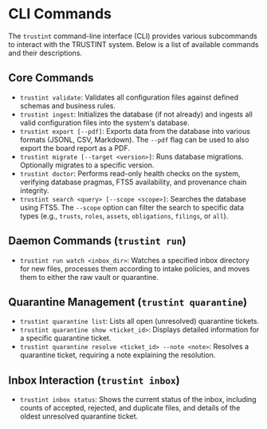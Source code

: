 # CLI Commands

The `trustint` command-line interface (CLI) provides various subcommands to interact with the TRUSTINT system. Below is a list of available commands and their descriptions.

## Core Commands

-   `trustint validate`: Validates all configuration files against defined schemas and business rules.
-   `trustint ingest`: Initializes the database (if not already) and ingests all valid configuration files into the system's database.
-   `trustint export [--pdf]`: Exports data from the database into various formats (JSONL, CSV, Markdown). The `--pdf` flag can be used to also export the board report as a PDF.
-   `trustint migrate [--target <version>]`: Runs database migrations. Optionally migrates to a specific version.
-   `trustint doctor`: Performs read-only health checks on the system, verifying database pragmas, FTS5 availability, and provenance chain integrity.
-   `trustint search <query> [--scope <scope>]`: Searches the database using FTS5. The `--scope` option can filter the search to specific data types (e.g., `trusts`, `roles`, `assets`, `obligations`, `filings`, or `all`).

## Daemon Commands (`trustint run`)

-   `trustint run watch <inbox_dir>`: Watches a specified inbox directory for new files, processes them according to intake policies, and moves them to either the raw vault or quarantine.

## Quarantine Management (`trustint quarantine`)

-   `trustint quarantine list`: Lists all open (unresolved) quarantine tickets.
-   `trustint quarantine show <ticket_id>`: Displays detailed information for a specific quarantine ticket.
-   `trustint quarantine resolve <ticket_id> --note <note>`: Resolves a quarantine ticket, requiring a note explaining the resolution.

## Inbox Interaction (`trustint inbox`)

-   `trustint inbox status`: Shows the current status of the inbox, including counts of accepted, rejected, and duplicate files, and details of the oldest unresolved quarantine ticket.
